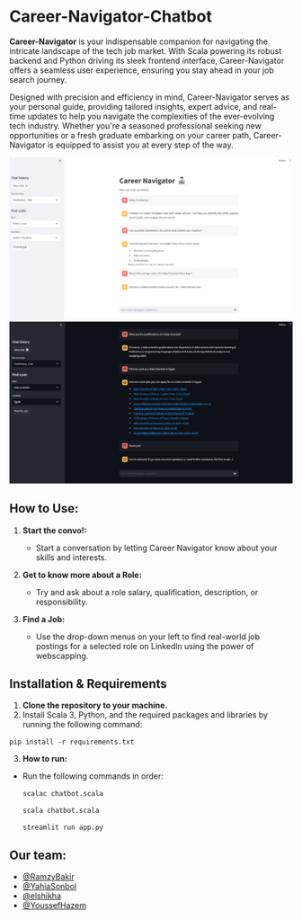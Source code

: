 # Career-Navigator-Chatbot


**Career-Navigator** is your indispensable companion for navigating the intricate landscape of the tech job market. With Scala powering its robust backend and Python driving its sleek frontend interface, Career-Navigator offers a seamless user experience, ensuring you stay ahead in your job search journey.

Designed with precision and efficiency in mind, Career-Navigator serves as your personal guide, providing tailored insights, expert advice, and real-time updates to help you navigate the complexities of the ever-evolving tech industry. Whether you're a seasoned professional seeking new opportunities or a fresh graduate embarking on your career path, Career-Navigator is equipped to assist you at every step of the way.

![Career-Navigator Showcase](Screenshot.png)
![Career-Navigator Showcase](Screenshot2.png)

## How to Use:

1. **Start the convo!:**
   - Start a conversation by letting Career Navigator know about your skills and interests.

2. **Get to know more about a Role:**
   - Try and ask about a role salary, qualification, description, or responsibility.

3. **Find a Job:**
   - Use the drop-down menus on your left to find real-world job postings for a selected role on Linkedln using the power of webscapping.

## Installation & Requirements

1. **Clone the repository to your machine.**
2. Install Scala 3, Python, and the required packages and libraries by running the following command:
  ```
  pip install -r requirements.txt
  ```
3. **How to run:**
- Run the following commands in order:
  ```
  scalac chatbot.scala
  ```
  ```
  scala chatbot.scala
  ```
  ```
  streamlit run app.py
  ```
## Our team:
  - [@RamzyBakir](https://github.com/RamzyBakir)
  - [@YahiaSonbol](https://github.com/YahiaSonbol)
  - [@elshikha](https://github.com/elshikha)
  - [@YoussefHazem](https://github.com/youssefeLsharaawy)
